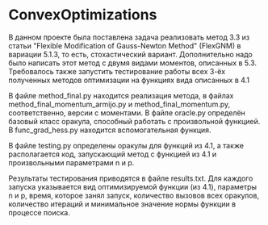 # ConvexOptimizations

В данном проекте была поставлена задача реализовать метод 3.3 из статьи "Flexible Modification of Gauss-Newton Method" (FlexGNM)
в вариации 5.1.3, то есть, стохастический вариант. Дополнительно надо было написать этот метод с двумя видами моментов, описанных
в 5.3. Требовалось также запустить тестирование работы всех 3-ёх полученных методов оптимизации на функциях вида описанных в 4.1

В файле method_final.py находится реализация метода, в файлах method_final_momentum_armijo.py и method_final_momentum.py, 
соответственно, версии с моментами. В файле oracle.py определён базовый класс оракула, способный работать с произвольной функцией.
В func_grad_hess.py находится вспомогательная функция.

В файле testing.py определены оракулы для функций из 4.1, а также располагается код, запускающий метод с функцией из 4.1
и произвольными параметрами n и p.

Результаты тестирования приводятся в файле results.txt. Для каждого запуска указывается вид оптимизируемой функции (из 4.1), параметры
n и p, время, которое занял запуск, количество вызовов всех оракулов, количество итераций и минимальное значение нормы функции в процессе
поиска.
